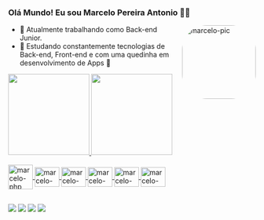 ### Olá Mundo! Eu sou Marcelo Pereira Antonio 🤖👋

<img align="right" alt="marcelo-pic" height="150" style="border-radius:50px;" src="https://user-images.githubusercontent.com/56845435/204160835-6fd7ad88-731b-4379-9d1d-7c49b5fcb7c2.gif">


- 🔭 Atualmente trabalhando como Back-end Junior.
- 🌱 Estudando constantemente tecnologias de Back-end, Front-end e com uma quedinha em desenvolvimento de Apps 🤳

<div>
  <a href="https://github.com/MarceloPereiraAntonio">
  <img height="165em" src="https://github-readme-stats.vercel.app/api?username=MarceloPereiraAntonio&show_icons=true&theme=radical&include_all_commits=true&count_private=true"/>
  <img height="165em" src="https://github-readme-stats.vercel.app/api/top-langs/?username=MarceloPereiraAntonio&layout=demo&langs_count=7&theme=radical"/>
</div>
<div style="display: inline_block"><br>
  <img align="center" alt="marcelo-php" height="50" width="50" src="https://cdn.jsdelivr.net/gh/devicons/devicon/icons/php/php-original.svg">
  <img align="center" alt="marcelo-php" height="40" width="50" src="https://cdn.jsdelivr.net/gh/devicons/devicon/icons/laravel/laravel-plain-wordmark.svg">
  <img align="center" alt="marcelo-php" height="40" width="50" src="https://cdn.jsdelivr.net/gh/devicons/devicon/icons/mysql/mysql-original-wordmark.svg">
  <img align="center" alt="marcelo-php" height="40" width="50" src="https://cdn.jsdelivr.net/gh/devicons/devicon/icons/html5/html5-original-wordmark.svg">
  <img align="center" alt="marcelo-php" height="40" width="50" src="https://cdn.jsdelivr.net/gh/devicons/devicon/icons/css3/css3-original-wordmark.svg">
  <img align="center" alt="marcelo-php" height="40" width="50" src="https://cdn.jsdelivr.net/gh/devicons/devicon/icons/javascript/javascript-original.svg">
  
  
</div>

  ##
  
<div>
<a href="https://www.linkedin.com/in/marcelo-pereira-003142166/" target="_blank"><img src="https://img.shields.io/badge/-LinkedIn-%230077B5?style=for-the-badge&logo=linkedin&logoColor=white" target="_blank"></a>
<a href = "mailto:marcelo.pereira.antonio0@gmail.com"><img src="https://img.shields.io/badge/-Gmail-%23333?style=for-the-badge&logo=gmail&logoColor=white" target="_blank"></a>
<a href="https://www.youtube.com/channel/UCvjPeBYx8db5QKKE8XlJp2g" target="_blank"><img src="https://img.shields.io/badge/YouTube-FF0000?style=for-the-badge&logo=youtube&logoColor=white" target="_blank"></a>
<a href="https://www.twitch.tv/tarzanngamer" target="_blank"><img src="https://img.shields.io/badge/Twitch-9146FF?style=for-the-badge&logo=twitch&logoColor=white"></a>


</div>
